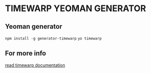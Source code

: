 TIMEWARP YEOMAN GENERATOR
========

## Yeoman generator 
`npm install -g generator-timewarp`
`yo timewarp`

## For more info

[read timewarp documentation](http://mcarella.github.io/timewarp/)




